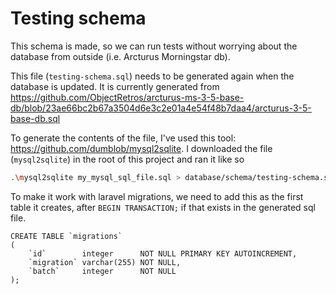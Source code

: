 # Testing schema

This schema is made, so we can run tests without worrying about the database from outside (i.e. Arcturus Morningstar db).

This file (`testing-schema.sql`) needs to be generated again when the database is updated. It is currently generated from https://github.com/ObjectRetros/arcturus-ms-3-5-base-db/blob/23ae66bc2b67a3504d6e3c2e01a4e54f48b7daa4/arcturus-3-5-base-db.sql

To generate the contents of the file, I've used this tool: https://github.com/dumblob/mysql2sqlite.
I downloaded the file (`mysql2sqlite`) in the root of this project and ran it like so 
```bash
.\mysql2sqlite my_mysql_sql_file.sql > database/schema/testing-schema.sql
```

To make it work with laravel migrations, we need to add this as the first table it creates, after `BEGIN TRANSACTION;` if that exists in the generated sql file.
```sqlite
CREATE TABLE `migrations`
(
    `id`        integer      NOT NULL PRIMARY KEY AUTOINCREMENT,
    `migration` varchar(255) NOT NULL,
    `batch`     integer      NOT NULL
);
```
